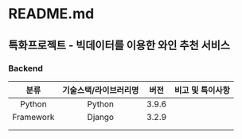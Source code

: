 # README.md



## 특화프로젝트 - 빅데이터를 이용한 와인 추천 서비스



### Backend 

|   분류    | 기술스택/라이브러리명 | 버전  | 비고 및 특이사항 |
| :-------: | :-------------------: | :---: | :--------------: |
|  Python   |        Python         | 3.9.6 |                  |
| Framework |        Django         | 3.2.9 |                  |
|           |                       |       |                  |
|           |                       |       |                  |
